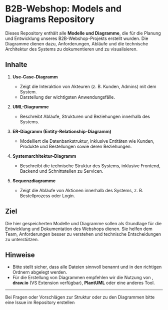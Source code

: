 # B2B-Webshop: Models and Diagrams Repository

Dieses Repository enthält alle **Modelle und Diagramme**, die für die Planung und Entwicklung unseres B2B-Webshop-Projekts erstellt wurden. Die Diagramme dienen dazu, Anforderungen, Abläufe und die technische Architektur des Systems zu dokumentieren und zu visualisieren.

## Inhalte

1. **Use-Case-Diagramm**  
   - Zeigt die Interaktion von Akteuren (z. B. Kunden, Admins) mit dem System.
   - Darstellung der wichtigsten Anwendungsfälle.

2. **UML-Diagramme**  
   - Beschreibt Abläufe, Strukturen und Beziehungen innerhalb des Systems.

3. **ER-Diagramm (Entity-Relationship-Diagramm)**  
   - Modelliert die Datenbankstruktur, inklusive Entitäten wie Kunden, Produkte und Bestellungen sowie deren Beziehungen.

4. **Systemarchitektur-Diagramm**  
   - Beschreibt die technische Struktur des Systems, inklusive Frontend, Backend und Schnittstellen zu Servicen.

5. **Sequenzdiagramme**  
   - Zeigt die Abläufe von Aktionen innerhalb des Systems, z. B. Bestellprozess oder Login.

## Ziel
Die hier gespeicherten Modelle und Diagramme sollen als Grundlage für die Entwicklung und Dokumentation des Webshops dienen. Sie helfen dem Team, Anforderungen besser zu verstehen und technische Entscheidungen zu unterstützen.

## Hinweise
- Bitte stellt sicher, dass alle Dateien sinnvoll benannt und in den richtigen Ordnern abgelegt werden.
- Für die Erstellung von Diagrammen empfehlen wir die Nutzung von , **draw.io** (VS Extension verfügbar), **PlantUML** oder eine anderes Tool.

---

Bei Fragen oder Vorschlägen zur Struktur oder zu den Diagrammen bitte eine Issue im Repository erstellen
